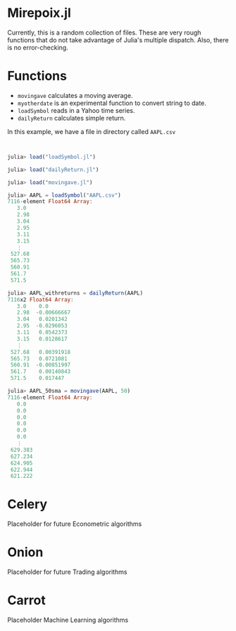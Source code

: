 Mirepoix.jl
=========

Currently, this is a random collection of files. These are very
rough functions that do not take advantage of Julia's multiple
dispatch. Also, there is no error-checking.

# Functions

* `movingave` calculates a moving average.
* `myotherdate` is an experimental function to convert string to date.
* `loadSymbol` reads in a Yahoo time series. 
* `dailyReturn` calculates simple return. 

In this example, we have a file in directory called `AAPL.csv`


```julia


julia> load("loadSymbol.jl")

julia> load("dailyReturn.jl")

julia> load("movingave.jl")

julia> AAPL = loadSymbol("AAPL.csv")
7116-element Float64 Array:
   3.0 
   2.98
   3.04
   2.95
   3.11
   3.15
   ⋮   
 527.68
 565.73
 560.91
 561.7 
 571.5 

julia> AAPL_withreturns = dailyReturn(AAPL)
7116x2 Float64 Array:
   3.0    0.0       
   2.98  -0.00666667
   3.04   0.0201342 
   2.95  -0.0296053 
   3.11   0.0542373 
   3.15   0.0128617 
   ⋮                
 527.68   0.00391918
 565.73   0.0721081 
 560.91  -0.00851997
 561.7    0.00140843
 571.5    0.017447 

julia> AAPL_50sma = movingave(AAPL, 50)
7116-element Float64 Array:
   0.0  
   0.0  
   0.0  
   0.0  
   0.0  
   0.0  
   ⋮    
 629.383
 627.234
 624.905
 622.944
 621.222
```
# Celery

Placeholder for future Econometric algorithms

# Onion

Placeholder for future Trading algorithms

# Carrot 

Placeholder Machine Learning algorithms 

